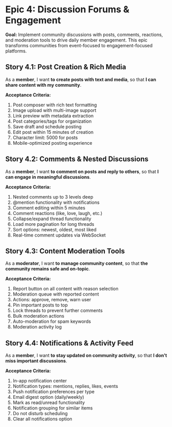 # Epic 4: Discussion Forums & Engagement

**Goal:** Implement community discussions with posts, comments, reactions, and moderation tools to drive daily member engagement. This epic transforms communities from event-focused to engagement-focused platforms.

## Story 4.1: Post Creation & Rich Media

As a **member**,
I want **to create posts with text and media**,
so that **I can share content with my community**.

**Acceptance Criteria:**

1. Post composer with rich text formatting
2. Image upload with multi-image support
3. Link preview with metadata extraction
4. Post categories/tags for organization
5. Save draft and schedule posting
6. Edit post within 15 minutes of creation
7. Character limit: 5000 for posts
8. Mobile-optimized posting experience

## Story 4.2: Comments & Nested Discussions

As a **member**,
I want **to comment on posts and reply to others**,
so that **I can engage in meaningful discussions**.

**Acceptance Criteria:**

1. Nested comments up to 3 levels deep
2. @mention functionality with notifications
3. Comment editing within 5 minutes
4. Comment reactions (like, love, laugh, etc.)
5. Collapse/expand thread functionality
6. Load more pagination for long threads
7. Sort options: newest, oldest, most liked
8. Real-time comment updates via WebSocket

## Story 4.3: Content Moderation Tools

As a **moderator**,
I want **to manage community content**,
so that **the community remains safe and on-topic**.

**Acceptance Criteria:**

1. Report button on all content with reason selection
2. Moderation queue with reported content
3. Actions: approve, remove, warn user
4. Pin important posts to top
5. Lock threads to prevent further comments
6. Bulk moderation actions
7. Auto-moderation for spam keywords
8. Moderation activity log

## Story 4.4: Notifications & Activity Feed

As a **member**,
I want **to stay updated on community activity**,
so that **I don't miss important discussions**.

**Acceptance Criteria:**

1. In-app notification center
2. Notification types: mentions, replies, likes, events
3. Push notification preferences per type
4. Email digest option (daily/weekly)
5. Mark as read/unread functionality
6. Notification grouping for similar items
7. Do not disturb scheduling
8. Clear all notifications option
